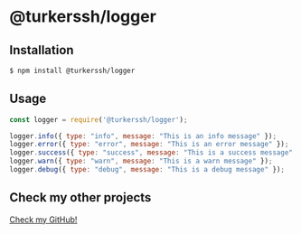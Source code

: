 # @turkerssh/logger

## Installation
```sh
$ npm install @turkerssh/logger
```

## Usage
```js
const logger = require('@turkerssh/logger');

logger.info({ type: "info", message: "This is an info message" });
logger.error({ type: "error", message: "This is an error message" });
logger.success({ type: "success", message: "This is a success message" });
logger.warn({ type: "warn", message: "This is a warn message" });
logger.debug({ type: "debug", message: "This is a debug message" });
```

## Check my other projects
[Check my GitHub!](https://github.com/24turker)
